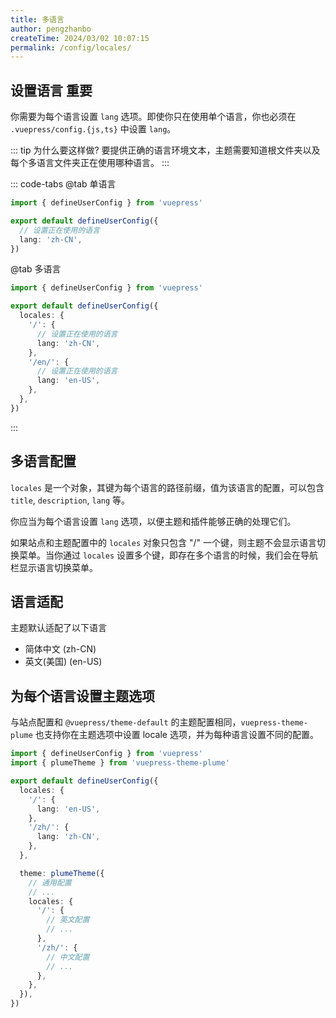 ```yaml
---
title: 多语言
author: pengzhanbo
createTime: 2024/03/02 10:07:15
permalink: /config/locales/
---
```


## 设置语言 <Badge type="danger">重要</Badge>

你需要为每个语言设置 `lang` 选项。即使你只在使用单个语言，你也必须在 `.vuepress/config.{js,ts}` 中设置 `lang`。

::: tip 为什么要这样做?
要提供正确的语言环境文本，主题需要知道根文件夹以及每个多语言文件夹正在使用哪种语言。
:::

::: code-tabs
@tab 单语言
```ts
import { defineUserConfig } from 'vuepress'

export default defineUserConfig({
  // 设置正在使用的语言
  lang: 'zh-CN',
})
```
@tab 多语言
```ts
import { defineUserConfig } from 'vuepress'

export default defineUserConfig({
  locales: {
    '/': {
      // 设置正在使用的语言
      lang: 'zh-CN',
    },
    '/en/': {
      // 设置正在使用的语言
      lang: 'en-US',
    },
  },
})
```
:::

## 多语言配置

`locales` 是一个对象，其键为每个语言的路径前缀，值为该语言的配置，可以包含 `title`, `description`, `lang` 等。

你应当为每个语言设置 `lang` 选项，以便主题和插件能够正确的处理它们。

如果站点和主题配置中的 `locales` 对象只包含 "/" 一个键，则主题不会显示语言切换菜单。当你通过 `locales` 设置多个键，即存在多个语言的时候，我们会在导航栏显示语言切换菜单。

## 语言适配

主题默认适配了以下语言

- 简体中文 (zh-CN)
- 英文(美国) (en-US)

## 为每个语言设置主题选项

与站点配置和 `@vuepress/theme-default` 的主题配置相同，`vuepress-theme-plume` 也支持你在主题选项中设置 locale 选项，并为每种语言设置不同的配置。

```ts
import { defineUserConfig } from 'vuepress'
import { plumeTheme } from 'vuepress-theme-plume'

export default defineUserConfig({
  locales: {
    '/': {
      lang: 'en-US',
    },
    '/zh/': {
      lang: 'zh-CN',
    },
  },

  theme: plumeTheme({
    // 通用配置
    // ...
    locales: {
      '/': {
        // 英文配置
        // ...
      },
      '/zh/': {
        // 中文配置
        // ...
      },
    },
  }),
})
```
